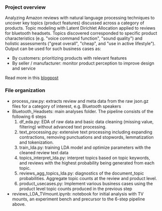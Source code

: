 ### Project overview
Analyzing Amazon reviews with natural language processing techniques to uncover key topics (product features) discussed across a category of products. Topic modeling with Latent Dirichlet Allocation applied to reviews for bluetooth headsets. Topics discovered corresponded to specific product characteristics (e.g. "voice command function", "sound quality") and holistic assessments ("great overall", "cheap", and "use in active lifestyle"). Output can be used for such business cases as:
- By customers: prioritizing products with relevant features  
- By seller / manufacturer: monitor product perception to improve design and service

Read more in this [blogpost](https://nycdatascience.com/blog/student-works/learning-category-wise-product-features-from-amazon-reviews/)

### File organization
* process_raw.py: extracts review and meta data from the raw json.gz files for a category of interest, e.g. Bluetooth speakers
* Bluetooth_Headsets: main analyses folder. The pipeline consists of the following 6 steps  
  1. df_eda.py: EDA of raw data and basic data cleaning (missing value, filtering) without advanced text processing.
  2. text_processing.py: extensive text processing including expanding contractions, removing punctuations and stopwords, lemmatization and tokenization.
  3. train_lda.py: training LDA model and optimize parameters with the cleaned review text data
  4. topics_interpret_lda.py: interpret topics based on topic keywords, and reviews with the highest probability being generated from each topic. 
  5. reviews_agg_topics_lda.py: diagnostics of the document_topic probabilities. Aggregate topic counts at the review and product level.
  6. product_usecases.py: Implement various business cases using the product level topic counts produced in the previous step 
* reviews_LDA_TVmount.ipynb: notebook for initial analysis with TV mounts, an experiment bench and precursor to the 6-step pipeline above.
